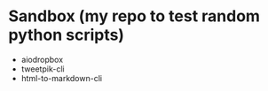 # Sandbox (my repo to test random python scripts)

* aiodropbox
* tweetpik-cli
* html-to-markdown-cli
